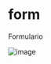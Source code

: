 # form
Formulario


![image](https://github.com/MasuetASF/form/assets/128169979/2d83d8cd-9951-4f1b-8025-ca5bf2da520d)

